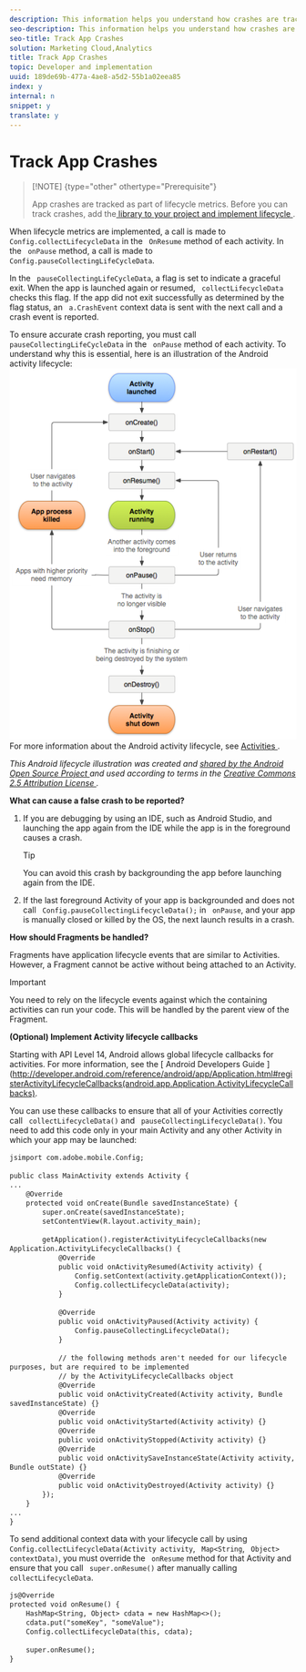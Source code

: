 ```yaml
---
description: This information helps you understand how crashes are tracked and the best practices to handle false crashes.
seo-description: This information helps you understand how crashes are tracked and the best practices to handle false crashes.
seo-title: Track App Crashes
solution: Marketing Cloud,Analytics
title: Track App Crashes
topic: Developer and implementation
uuid: 189de69b-477a-4ae8-a5d2-55b1a02eea85
index: y
internal: n
snippet: y
translate: y
---
```


# Track App Crashes


>[!NOTE] {type="other" othertype="Prerequisite"}
>
>App crashes are tracked as part of lifecycle metrics. Before you can track crashes, add the[ library to your project and implement lifecycle ](../getting_started/dev_qs.md#concept_13176B6E37F547D6935E37125F457972). 



When lifecycle metrics are implemented, a call is made to ` Config.collectLifecycleData` in the ` OnResume` method of each activity. In the ` onPause` method, a call is made to ` Config.pauseCollectingLifeCycleData`. 

In the ` pauseCollectingLifeCycleData`, a flag is set to indicate a graceful exit. When the app is launched again or resumed, ` collectLifecycleData` checks this flag. If the app did not exit successfully as determined by the flag status, an ` a.CrashEvent` context data is sent with the next call and a crash event is reported. 

To ensure accurate crash reporting, you must call ` pauseCollectingLifeCycleData` in the ` onPause` method of each activity. To understand why this is essential, here is an illustration of the Android activity lifecycle: 
![](assets/android-lifecycle.png) For more information about the Android activity lifecycle, see [ Activities ](http://developer.android.com/guide/components/activities.html). 

*This Android lifecycle illustration was created and [ shared by the Android Open Source Project ](http://code.google.com/policies.html) and used according to terms in the [ Creative Commons 2.5 Attribution License ](http://creativecommons.org/licenses/by/2.5/).* 

<a id="section_F85282E7A11C4FE3A259F0173979086A"></a>

**What can cause a false crash to be reported?** 

1. If you are debugging by using an IDE, such as Android Studio, and launching the app again from the IDE while the app is in the foreground causes a crash. 


   >[!TIP]
   >
   >You can avoid this crash by backgrounding the app before launching again from the IDE.


1. If the last foreground Activity of your app is backgrounded and does not call ` Config.pauseCollectingLifecycleData();` in ` onPause`, and your app is manually closed or killed by the OS, the next launch results in a crash. 

**How should Fragments be handled?** 

Fragments have application lifecycle events that are similar to Activities. However, a Fragment cannot be active without being attached to an Activity. 


>[!IMPORTANT]
>
>You need to rely on the lifecycle events against which the containing activities can run your code. This will be handled by the parent view of the Fragment.



**(Optional) Implement Activity lifecycle callbacks** 

Starting with API Level 14, Android allows global lifecycle callbacks for activities. For more information, see the [ Android Developers Guide ](http://developer.android.com/reference/android/app/Application.html#registerActivityLifecycleCallbacks(android.app.Application.ActivityLifecycleCallbacks). 

You can use these callbacks to ensure that all of your Activities correctly call ` collectLifecycleData()` and ` pauseCollectingLifecycleData()`. You need to add this code only in your main Activity and any other Activity in which your app may be launched: 

```
jsimport com.adobe.mobile.Config; 
  
public class MainActivity extends Activity { 
... 
    @Override 
    protected void onCreate(Bundle savedInstanceState) { 
        super.onCreate(savedInstanceState); 
        setContentView(R.layout.activity_main); 
  
        getApplication().registerActivityLifecycleCallbacks(new Application.ActivityLifecycleCallbacks() { 
            @Override 
            public void onActivityResumed(Activity activity) { 
                Config.setContext(activity.getApplicationContext()); 
                Config.collectLifecycleData(activity); 
            } 
  
            @Override 
            public void onActivityPaused(Activity activity) {     
                Config.pauseCollectingLifecycleData(); 
            } 
    
            // the following methods aren't needed for our lifecycle purposes, but are required to be implemented 
            // by the ActivityLifecycleCallbacks object 
            @Override 
            public void onActivityCreated(Activity activity, Bundle savedInstanceState) {} 
            @Override 
            public void onActivityStarted(Activity activity) {} 
            @Override 
            public void onActivityStopped(Activity activity) {} 
            @Override 
            public void onActivitySaveInstanceState(Activity activity, Bundle outState) {} 
            @Override 
            public void onActivityDestroyed(Activity activity) {} 
        }); 
    } 
... 
}
```
To send additional context data with your lifecycle call by using ` Config.collectLifecycleData(Activity activity`, ` Map<String`, ` Object> contextData)`, you must override the ` onResume` method for that Activity and ensure that you call ` super.onResume()` after manually calling ` collectLifecycleData`. 

```
js@Override 
protected void onResume() { 
    HashMap<String, Object> cdata = new HashMap<>(); 
    cdata.put("someKey", "someValue"); 
    Config.collectLifecycleData(this, cdata); 
  
    super.onResume(); 
}
```
